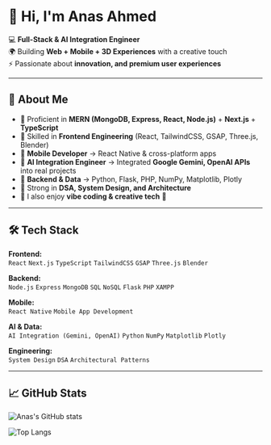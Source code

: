 # 👋 Hi, I'm Anas Ahmed  

💻 **Full-Stack & AI Integration Engineer**  
🌍 Building **Web + Mobile + 3D Experiences** with a creative touch  
⚡ Passionate about **innovation, and premium user experiences**  

---

## 🚀 About Me  
- 🔹 Proficient in **MERN (MongoDB, Express, React, Node.js)** + **Next.js** + **TypeScript**  
- 🔹 Skilled in **Frontend Engineering** (React, TailwindCSS, GSAP, Three.js, Blender)  
- 🔹 **Mobile Developer** → React Native & cross-platform apps  
- 🔹 **AI Integration Engineer** → Integrated **Google Gemini, OpenAI APIs** into real projects  
- 🔹 **Backend & Data** → Python, Flask, PHP, NumPy, Matplotlib, Plotly  
- 🔹 Strong in **DSA, System Design, and Architecture**  
- 🔹 I also enjoy **vibe coding & creative tech** 🌌  

---

## 🛠️ Tech Stack  

**Frontend:**  
`React` `Next.js` `TypeScript` `TailwindCSS` `GSAP` `Three.js` `Blender`  

**Backend:**  
`Node.js` `Express` `MongoDB` `SQL` `NoSQL` `Flask` `PHP` `XAMPP`  

**Mobile:**  
`React Native` `Mobile App Development`  

**AI & Data:**  
`AI Integration (Gemini, OpenAI)` `Python` `NumPy` `Matplotlib` `Plotly`  

**Engineering:**  
`System Design` `DSA` `Architectural Patterns`  

---

## 📈 GitHub Stats  
![Anas's GitHub stats](https://github-readme-stats.vercel.app/api?username=anasahhm&show_icons=true&theme=tokyonight)  

![Top Langs](https://github-readme-stats.vercel.app/api/top-langs/?username=anasahhm&layout=compact&theme=tokyonight)  
